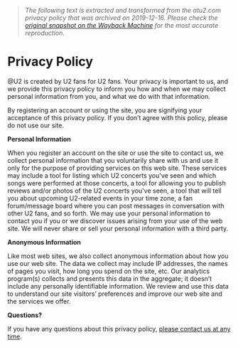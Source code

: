 > *The following text is extracted and transformed from the atu2.com privacy policy that was archived on 2019-12-16. Please check the [original snapshot on the Wayback Machine](https://web.archive.org/web/20191216213943id_/https%3A//www.atu2.com/about/privacy.html) for the most accurate reproduction.*

# Privacy Policy

@U2 is created by U2 fans for U2 fans. Your privacy is important to us, and we provide this privacy policy to inform you how and when we may collect personal information from you, and what we do with that information.

By registering an account or using the site, you are signifying your acceptance of this privacy policy. If you don’t agree with this policy, please do not use our site.

 **Personal Information**

When you register an account on the site or use the site to contact us, we collect personal information that you voluntarily share with us and use it only for the purpose of providing services on this web site. These services may include a tool for listing which U2 concerts you've seen and which songs were performed at those concerts, a tool for allowing you to publish reviews and/or photos of the U2 concerts you've seen, a tool that will tell you about upcoming U2-related events in your time zone, a fan forum/message board where you can post messages in conversation with other U2 fans, and so forth. We may use your personal information to contact you if you or we discover issues arising from your use of the web site. We will never share or sell your personal information with a third party.

 **Anonymous Information**

Like most web sites, we also collect anonymous information about how you use our web site. The data we collect may include IP addresses, the names of pages you visit, how long you spend on the site, etc. Our analytics program(s) collects and presents this data in the aggregate; it doesn’t include any personally identifiable information. We review and use this data to understand our site visitors’ preferences and improve our web site and the services we offer.

 **Questions?**

If you have any questions about this privacy policy, [please contact us at any time](https://web.archive.org/about/staff-directory-contact.html).
